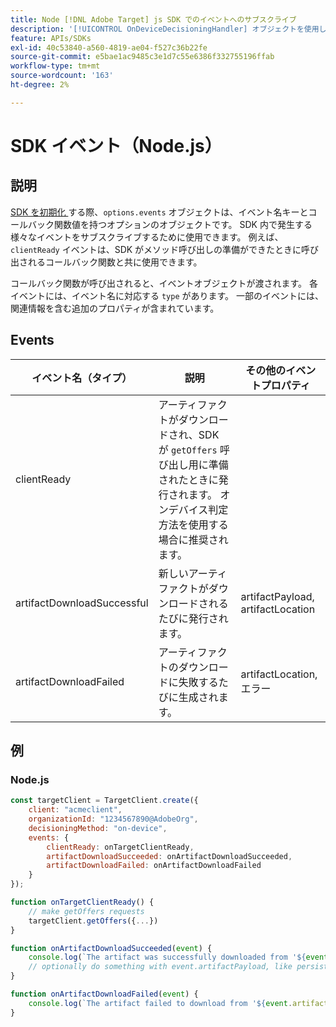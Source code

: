 ```yaml
---
title: Node [!DNL Adobe Target] js SDK でのイベントへのサブスクライブ
description: '[!UICONTROL OnDeviceDecisioningHandler] オブジェクトを使用して Node.js SDK 内で発生する様々なイベントを登録する方法について説明します。'
feature: APIs/SDKs
exl-id: 40c53840-a560-4819-ae04-f527c36b22fe
source-git-commit: e5bae1ac9485c3e1d7c55e6386f332755196ffab
workflow-type: tm+mt
source-wordcount: '163'
ht-degree: 2%

---
```


# SDK イベント（Node.js）

## 説明

[SDK を初期化 ](initialize-sdk.md) する際、`options.events` オブジェクトは、イベント名キーとコールバック関数値を持つオプションのオブジェクトです。 SDK 内で発生する様々なイベントをサブスクライブするために使用できます。 例えば、`clientReady` イベントは、SDK がメソッド呼び出しの準備ができたときに呼び出されるコールバック関数と共に使用できます。

コールバック関数が呼び出されると、イベントオブジェクトが渡されます。 各イベントには、イベント名に対応する `type` があります。 一部のイベントには、関連情報を含む追加のプロパティが含まれています。

## Events

| イベント名（タイプ） | 説明 | その他のイベントプロパティ |
| --- | --- | --- |
| clientReady | アーティファクトがダウンロードされ、SDK が `getOffers` 呼び出し用に準備されたときに発行されます。 オンデバイス判定方法を使用する場合に推奨されます。 |
| artifactDownloadSuccessful | 新しいアーティファクトがダウンロードされるたびに発行されます。 | artifactPayload, artifactLocation |
| artifactDownloadFailed | アーティファクトのダウンロードに失敗するたびに生成されます。 | artifactLocation, エラー |

## 例

### Node.js

```js {line-numbers="true"}
const targetClient = TargetClient.create({
    client: "acmeclient",
    organizationId: "1234567890@AdobeOrg",
    decisioningMethod: "on-device",
    events: {
        clientReady: onTargetClientReady,
        artifactDownloadSucceeded: onArtifactDownloadSucceeded,
        artifactDownloadFailed: onArtifactDownloadFailed
    }
});

function onTargetClientReady() {
    // make getOffers requests
    targetClient.getOffers({...})            
}

function onArtifactDownloadSucceeded(event) {
    console.log(`The artifact was successfully downloaded from '${event.artifactLocation}'`);
    // optionally do something with event.artifactPayload, like persist it
}

function onArtifactDownloadFailed(event) {
    console.log(`The artifact failed to download from '${event.artifactLocation}' with the following error message: ${event.error.message}`);
}
```
